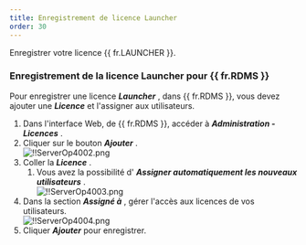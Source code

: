 ```yaml
---
title: Enregistrement de licence Launcher
order: 30
---
```

Enregistrer votre licence {{ fr.LAUNCHER }}.  

### Enregistrement de la licence Launcher pour {{ fr.RDMS }} 

Pour enregistrer une licence ***Launcher*** , dans {{ fr.RDMS }}, vous devez ajouter une ***Licence*** et l'assigner aux utilisateurs.  

1. Dans l'interface Web, de {{ fr.RDMS }}, accéder à ***Administration - Licences*** . 
1. Cliquer sur le bouton ***Ajouter*** .  
![!!ServerOp4002.png](https://webdevolutions.azureedge.net/docs/fr/server/ServerOp4002.png) 
1. Coller la ***Licence*** . 
    1. Vous avez la possibilité d' ***Assigner automatiquement les nouveaux utilisateurs*** .  
![!!ServerOp4003.png](https://webdevolutions.azureedge.net/docs/fr/server/ServerOp4003.png) 
1. Dans la section ***Assigné à*** , gérer l'accès aux licences de vos utilisateurs.  
![!!ServerOp4004.png](https://webdevolutions.azureedge.net/docs/fr/server/ServerOp4004.png) 
1. Cliquer ***Ajouter*** pour enregistrer. 

